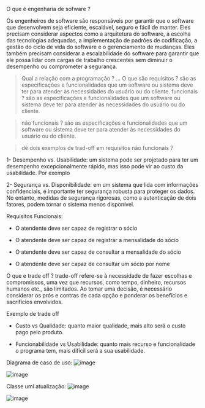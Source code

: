 O que é engenharia de sofware ?

Os engenheiros de software são responsáveis por garantir que o software que desenvolvem seja eficiente, escalável, seguro e fácil de manter. Eles precisam considerar aspectos como a arquitetura do software, a escolha das tecnologias adequadas, a implementação de padrões de codificação, a gestão do ciclo de vida do software e o gerenciamento de mudanças. Eles também precisam considerar a escalabilidade do software para garantir que ele possa lidar com cargas de trabalho crescentes sem diminuir o desempenho ou comprometer a segurança.



> Qual a relação com a programação ?
...
O que são requisitos ?
são as especificações e funcionalidades que um software ou sistema deve ter para atender às necessidades do usuário ou do cliente. 
> funcionais ?
são as especificações e funcionalidades que um software ou sistema deve ter para atender às necessidades do usuário ou do cliente.  

>  não funcionais ?
são as especificações e funcionalidades que um software ou sistema deve ter para atender às necessidades do usuário ou do cliente. 

>  dê dois exemplos de trad-off em requisitos não funcionais ? 

1- Desempenho vs. Usabilidade: um sistema pode ser projetado para ter um desempenho excepcionalmente rápido, mas isso pode vir ao custo da usabilidade. Por exemplo


2- Segurança vs. Disponibilidade: em um sistema que lida com informações confidenciais, é importante ter segurança robusta para proteger os dados. No entanto, medidas de segurança rigorosas, como a autenticação de dois fatores, podem tornar o sistema menos disponível.

Requisitos 
Funcionais:
- O atendente deve ser capaz de registrar o sócio 

- O atendente deve ser capaz de registrar a mensalidade do sócio 

- O atendente deve ser capaz de consultar a mensalidade do sócio 

- O atendente deve ser capaz de consultar um sócio por nome


O que e trade off ?
trade-off refere-se à necessidade de fazer escolhas e compromissos, uma vez que recursos, como tempo, dinheiro, recursos humanos etc., são limitados. Ao tomar uma decisão, é necessário considerar os prós e contras de cada opção e ponderar os benefícios e sacrifícios envolvidos.


Exemplo de trade off 

- Custo vs Qualidade: quanto maior qualidade, mais alto será o custo pago pelo produto.

- Funcionabilidade vs Usabilidade: quanto mais recurso e funcionalidade o programa tem, mais difícil será a sua usabilidade.




Diagrama de caso de uso:
![image](https://user-images.githubusercontent.com/102562662/228097080-4bd6222e-6c27-4afa-a856-4dfdaf19046a.png)

![image](https://github.com/lucianonps/bertoti/assets/102562662/f49b07be-15f3-45b4-baf7-55b1517b632f)


Classe uml atualização:
![image](https://user-images.githubusercontent.com/102562662/227730176-d5d03d0b-dc29-4292-a3b3-343c555db3fc.png)

![image](https://github.com/lucianonps/bertoti/assets/102562662/26be5cf8-46a8-4611-8771-04b90fdc511b)





